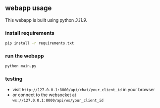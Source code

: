## webapp usage

This webapp is built using python *3.11.9*.

### install requirements
```bash
pip install -r requirements.txt
```

### run the webapp
```bash
python main.py
```

### testing
 - visit `http://127.0.0.1:8000/api/chat/your_client_id` in your browser
 - or connect to the websocket at `ws://127.0.0.1:8000/api/ws/your_client_id`